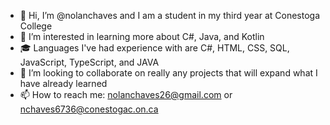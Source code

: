 - 👋 Hi, I’m @nolanchaves and I am a student in my third year at Conestoga College
- 👀 I’m interested in learning more about C#, Java, and Kotlin
- 🎓 Languages I've had experience with are C#, HTML, CSS, SQL, JavaScript, TypeScript, and JAVA
- 💞️ I’m looking to collaborate on really any projects that will expand what I have already learned
- 📫 How to reach me: nolanchaves26@gmail.com or nchaves6736@conestogac.on.ca

